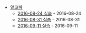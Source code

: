 - [알고파](.)
  - [2016-08-24 실습](2016-08-24.ipynb) - 2016-08-24
  - [2016-08-31 실습](2016-08-31.ipynb) - 2016-08-31
  - [2016-09-11 실습](2016-09-11.ipynb) - 2016-09-11
